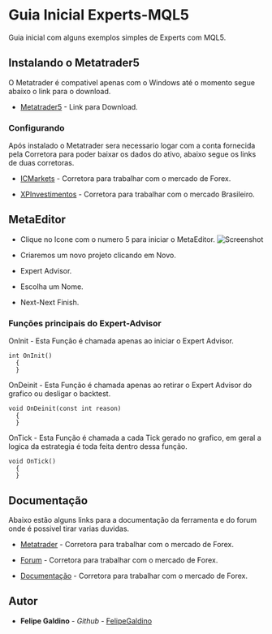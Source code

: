 # Guia Inicial Experts-MQL5

Guia inicial com alguns exemplos simples de Experts com MQL5.

## Instalando o Metatrader5

O Metatrader é compativel apenas com o Windows até o momento segue abaixo o link para o download.

* [Metatrader5](https://www.metatrader5.com/pt/download) - Link para Download.

### Configurando 

Após instalado o Metatrader sera necessario logar com a conta fornecida pela Corretora para poder baixar os dados do ativo, abaixo segue os links de duas corretoras.

* [ICMarkets](https://www.icmarkets.com/sc/pt/) - Corretora para trabalhar com o mercado de Forex.

* [XPInvestimentos](https://www.xpi.com.br/) - Corretora para trabalhar com o mercado Brasileiro.

## MetaEditor

* Clique no Icone com o numero 5 para iniciar o MetaEditor.
![Screenshot](https://user-images.githubusercontent.com/45602322/79400277-c3127000-7f53-11ea-92a0-536ebd01d3ce.png)

* Criaremos um novo projeto clicando em Novo.
* Expert Advisor.
* Escolha um Nome.
* Next-Next Finish.

### Funções principais do Expert-Advisor

OnInit - Esta Função é chamada apenas ao iniciar o Expert Advisor.

```
int OnInit()
  {
  }
```

OnDeinit - Esta Função é chamada apenas ao retirar o Expert Advisor do grafico ou desligar o backtest.

```
void OnDeinit(const int reason)
  {
  }
```
OnTick - Esta Função é chamada a cada Tick gerado no grafico, em geral a logica da estrategia é toda feita dentro dessa função.

```
void OnTick()
  {
  }
```

## Documentação

Abaixo estão alguns links para a documentação da ferramenta e do forum onde é possivel tirar varias duvidas.

* [Metatrader](https://www.metatrader5.com/pt/trading-platform) - Corretora para trabalhar com o mercado de Forex.

* [Forum](https://www.mql5.com/) - Corretora para trabalhar com o mercado de Forex.

* [Documentação](https://www.mql5.com/pt/docs) - Corretora para trabalhar com o mercado de Forex.


## Autor

* **Felipe Galdino** - *Github* - [FelipeGaldino](https://github.com/FelipeGaldino)



